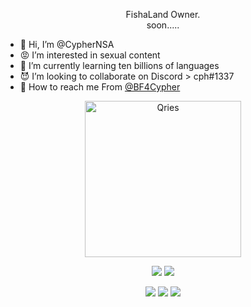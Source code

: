 <p style="text-align:center">
  FishaLand Owner.<br>
  soon.....
</p>


- 🤬 Hi, I’m @CypherNSA
- 😡 I’m interested in sexual content
- 🥵 I’m currently learning ten billions of languages
- 😈 I’m looking to collaborate on Discord > cph#1337
- 👹 How to reach me From [@BF4Cypher](https://twitter.com/BF4Cypher)

<!DOCTYPE html>
<html>
   <head>   
   </head>
   <body>
<p align="center">
      <a href="https://discord.gg/brigadefantome">
         <img alt="Qries" src="https://media.discordapp.net/attachments/865037721972899850/865055211353931806/MOSHED-2021-7-15-4-20-23.gif"
         width=250" height="250">
      </a>
   </body>
</html>



<p align="center">
  <img src="https://github-readme-stats.vercel.app/api?username=CypherNSA&theme=midnight-purple&show_icons=true&hide_border=true">
  <img src="https://github-readme-stats.vercel.app/api/top-langs/?username=CypherNSA&theme=midnight-purple&layout=compact&hide_border=true&langs_count=8&hide=html,css,blade,makefile,batchfile,shell">
</p>

<p align="center">
  <a href="https://www.linkedin.com/in/CypherNSA/"><img src="https://img.shields.io/badge/LinkedIn-0077B5?style=for-the-badge&logo=linkedin&logoColor=white"></a>
  <a href="https://discords.com/bio/p/CypherNSA"><img src="https://img.shields.io/badge/Discord-7289DA?style=for-the-badge&logo=discord&logoColor=white"></a>
  <img src="https://gpvc.arturio.dev/CypherNSA">
</p>
